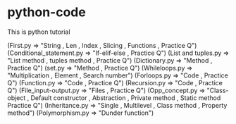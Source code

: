 # python-code
This is python tutorial 

(First.py   => "String , Len , Index , Slicing , Functions , Practice Q")
 (Conditional_statement.py   => "If-elif-else , Practice Q")
 (List and tuples.py   => "List method , tuples method , Practice Q")
 (Dictionary.py   => "Method , Practice Q")
 (set.py   => "Method , Practice Q")
 (Whileloops.py   => "Multiplication , Element , Search number") 
 (Forloops.py   => "Code , Practice Q")
 (Function.py   => "Code , Practice Q")
 (Recursion.py   => "Code , Practice Q")
 (File_input-output.py   => "Files , Practice Q")
 (Opp_concept.py   => "Class-object , Default constructor , Abstraction , Private method , Static method Practice Q")
 (Inheritance.py   => "Single , Multilevel , Class method , Property method")
 (Polymorphism.py   => "Dunder function") 
